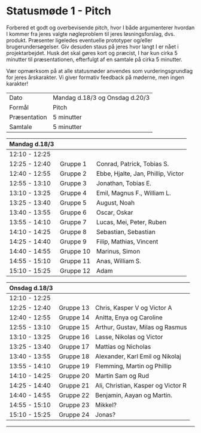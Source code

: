 # Statusmøde 1 - Pitch

Forbered et godt og overbevisende pitch, hvor I både argumenterer hvordan I kommer fra jeres valgte nøgleproblem til jeres løsningsforslag, dvs. produkt. Præsenter ligeledes eventuelle prototyper og/eller brugerundersøgelser. Giv desuden staus på jeres hvor langt I er nået i projektarbejdet. Husk det skal gøres kort og præcist, I har kun cirka 5 minutter til præsentationen, efterfulgt af en samtale på cirka 5 minutter.

Vær opmærksom på at alle statusmøder anvendes som vurderingsgrundlag for jeres årskarakter. Vi giver formativ feedback på møderne, men ingen karakter!

|               |                     |
| ------------- | ------------------- |
| Dato          | Mandag d.18/3 og Onsdag d.20/3  |
| Formål        | Pitch               |
| Præsentation  | 5 minutter          |
| Samtale       | 5 minutter          |


| Mandag d.18/3 |           |              |
|---------------|-----------|------------------------------------|
| 12:10 - 12:25 |           |              |
| 12:25 - 12:40 | Gruppe 1  | Conrad, Patrick, Tobias S.  |
| 12:40 - 12:55 | Gruppe 2  | Ebbe, Hjalte, Jan, Phillip, Victor |
| 12:55 - 13:10 | Gruppe 3  | Jonathan, Tobias E. |
| 13:10 - 13:25 | Gruppe 4  | Emil, Magnus F., William L. |
| 13:25 - 13:40 | Gruppe 5  | August, Noah |
| 13:40 - 13:55 | Gruppe 6  | Oscar, Oskar |
| 13:55 - 14:10 | Gruppe 7  | Lucas, Mei, Peter, Ruben |
| 14:10 - 14:25 | Gruppe 8  | Sebastian, Sebastian |
| 14:25 - 14:40 | Gruppe 9 | Filip, Mathias, Vincent |
| 14:40 - 14:55 | Gruppe 10 | Marinus, Simon |
| 14:55 - 15:10 | Gruppe 11 | Anas, William S. |
| 15:10 - 15:25 | Gruppe 12 | Adam |

<!-- Caroline er med på statusmøde for hold 2 onsdag 
- Rasmus er med på statusmøde for hold 2 onsdag -->

| Onsdag d.18/3 |           |              |
|---------------|-----------|--------------|
| 12:10 - 12:25 |   |  |
| 12:25 - 12:40 | Gruppe 13  | Chris, Kasper V og Victor A |
| 12:40 - 12:55 | Gruppe 14  | Anitta, Enya og Caroline |
| 12:55 - 13:10 | Gruppe 15  | Arthur, Gustav, Milas og Rasmus |
| 13:10 - 13:25 | Gruppe 16  | Lasse, Nikolas og Victor |
| 13:25 - 13:40 | Gruppe 17  | Mattias og Nicholas |
| 13:40 - 13:55 | Gruppe 18  | Alexander, Karl Emil og Nikolaj |
| 13:55 - 14:10 | Gruppe 19  | Flemming, Martin og Phillip  |
| 14:10 - 14:25 | Gruppe 20  | Martin Sam og Rud  |
| 14:25 - 14:40 | Gruppe 21 | Ali, Christian, Kasper og Victor R  |
| 14:40 - 14:55 | Gruppe 22 | Benjamin, Aayan og Martin.  |
| 14:55 - 15:10 | Gruppe 23 | Mikkel? |
| 15:10 - 15:25 | Gruppe 24 | Jonas? |



































































































































































































































































































































































































































































































































































































































































































































































































































































































































































































--------------------------------------------------------------------------------------------------------
